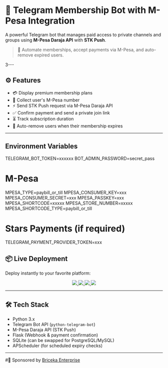 # 💬 Telegram Membership Bot with M-Pesa Integration

A powerful Telegram bot that manages paid access to private channels and groups using **M-Pesa Daraja API** with **STK Push**.

> 🔐 Automate memberships, accept payments via M-Pesa, and auto-remove expired users.

3---

## ⚙️ Features

- 💳 Display premium membership plans
- 📱 Collect user's M-Pesa number
- ⚡ Send STK Push request via M-Pesa Daraja API
- ✅ Confirm payment and send a private join link
- ⏳ Track subscription duration
- 🚪 Auto-remove users when their membership expires

---
## Environment Variables
TELEGRAM_BOT_TOKEN=xxxxxx
BOT_ADMIN_PASSWORD=secret_pass

# M-Pesa
MPESA_TYPE=paybill_or_till
MPESA_CONSUMER_KEY=xxx
MPESA_CONSUMER_SECRET=xxx
MPESA_PASSKEY=xxx
MPESA_SHORTCODE=xxxxx
MPESA_STORE_NUMBER=xxxxx
MPESA_SHORTCODE_TYPE=paybill_or_till

# Stars Payments (if required)
TELEGRAM_PAYMENT_PROVIDER_TOKEN=xxx


## 📦 Live Deployment

Deploy instantly to your favorite platform:

<p align="center">
  <a href="https://console.koyeb.com" target="_blank">
    <img src="https://img.shields.io/badge/Deploy%20to-Koyeb-blue?logo=koyeb&style=for-the-badge" />
  </a>
  <a href="https://replit.com/import/github/kariuki727/tmt-premium-bot" target="_blank">
    <img src="https://img.shields.io/badge/Deploy%20to-Replit-purple?logo=replit&style=for-the-badge" />
  </a>
  <a href="https://render.com/deploy" target="_blank">
    <img src="https://img.shields.io/badge/Deploy%20to-Render-darkblue?logo=render&style=for-the-badge" />
  </a>
  <a href="https://heroku.com/deploy?template=https://github.com/kariuki727/tmt-premium-bot" target="_blank">
    <img src="https://img.shields.io/badge/Deploy%20to-Heroku-430098?logo=heroku&style=for-the-badge" />
  </a>
</p>

---

## 🛠️ Tech Stack

- Python 3.x
- Telegram Bot API (`python-telegram-bot`)
- M-Pesa Daraja API (STK Push)
- Flask (Webhook & payment confirmation)
- SQLite (can be swapped for PostgreSQL/MySQL)
- APScheduler (for scheduled expiry checks)

---

#🚀 Sponsored by [Briceka Enterprise](https://briceka.com/donate)


